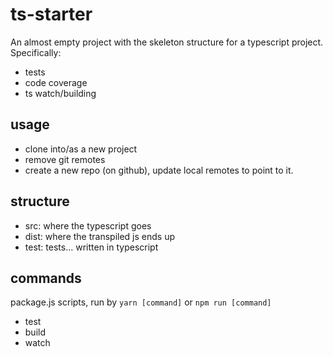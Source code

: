 # ts-starter

An almost empty project with the skeleton structure for a typescript project. Specifically:
- tests
- code coverage
- ts watch/building

## usage

- clone into/as a new project
- remove git remotes
- create a new repo (on github), update local remotes to point to it.

## structure

- src: where the typescript goes
- dist: where the transpiled js ends up
- test: tests... written in typescript

## commands

package.js scripts, run by `yarn [command]` or `npm run [command]`

- test
- build
- watch